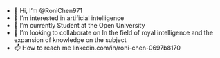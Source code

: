 - 👋 Hi, I’m @RoniChen971
- 👀 I’m interested in artificial intelligence
- 🌱 I’m currently Student at the Open University
- 💞️ I’m looking to collaborate on In the field of royal intelligence and the expansion of knowledge on the subject
- 📫 How to reach me linkedin.com/in/roni-chen-0697b8170

<!---
RoniChen971/RoniChen971 is a ✨ special ✨ repository because its `README.md` (this file) appears on your GitHub profile.
You can click the Preview link to take a look at your changes.
--->
